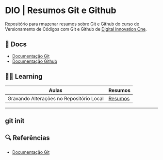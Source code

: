 # DIO | Resumos Git e Github

Repositório para rmazenar resumos sobre Git e Github do curso de Versionamento de Códigos com Git e Github de [Digital Innovation One](https://www.dio.me/).

## 📃 Docs

- [Documentação Git](https://git-scm.com/doc)
- [Documentação Github](https://docs.github.com/)

## 👨‍🎓 Learning

| Aulas | Resumos |
|------|---------|
| Gravando Alterações no Repositório Local | [Resumos]() |

---
git init
---

## 🔍 Referências

- [Documentação Git](https://git-scm.com/doc)